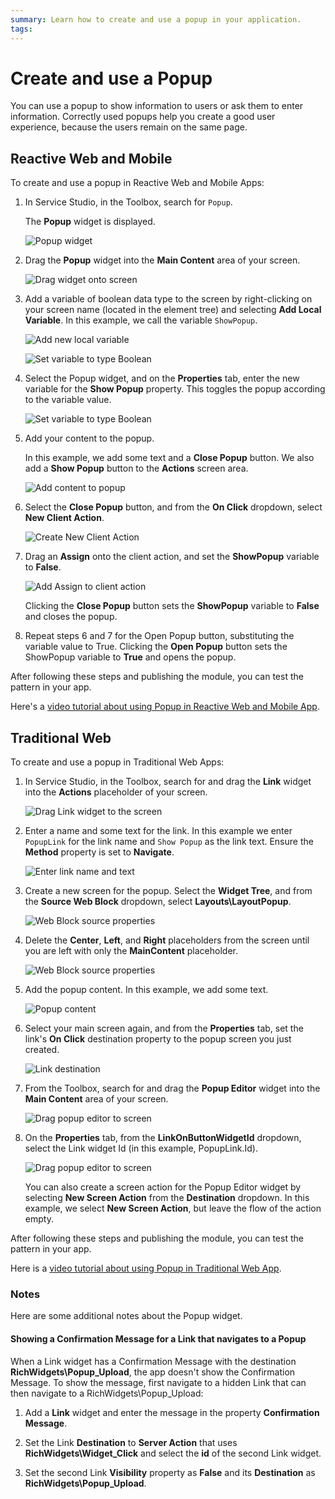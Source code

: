 ```yaml
---
summary: Learn how to create and use a popup in your application.
tags:
---
```


# Create and use a Popup


You can use a popup to show information to users or ask them to enter information. Correctly used popups help you create a good user experience, because the users remain on the same page.

## Reactive Web and Mobile

To create and use a popup in Reactive Web and Mobile Apps:

1. In Service Studio, in the Toolbox, search for `Popup`.

    The **Popup** widget is displayed.

    ![Popup widget](images/popup-1-ss.png)

1. Drag the **Popup** widget into the **Main Content** area of your screen. 

    ![Drag widget onto screen](images/popup-2-ss.png)

1. Add a variable of boolean data type to the screen by right-clicking on your screen name (located in the element tree) and selecting **Add Local Variable**. In this example, we call the variable `ShowPopup`.

    ![Add new local variable](images/popup-3-ss.png)

    ![Set variable to type Boolean](images/popup-4-ss.png)

1. Select the Popup widget, and on the **Properties** tab, enter the new variable for the **Show Popup** property. This toggles the popup according to the variable value.

    ![Set variable to type Boolean](images/popup-5-ss.png)

1. Add your content to the popup.

    In this example, we add some text and a **Close Popup** button. We also add a **Show Popup** button to the **Actions** screen area.

    ![Add content to popup](images/popup-6-ss.png)

1. Select the **Close Popup** button, and from the **On Click** dropdown, select **New Client Action**.

    ![Create New Client Action](images/popup-8-ss.png)

1. Drag an **Assign** onto the client action, and set the **ShowPopup** variable to **False**.

    ![Add Assign to client action ](images/popup-7-ss.png)

    Clicking the **Close Popup** button sets the **ShowPopup** variable to **False** and closes the popup.

1. Repeat steps 6 and 7 for the Open Popup button, substituting the variable value to True. Clicking the **Open Popup** button sets the ShowPopup variable to **True** and opens the popup.

After following these steps and publishing the module, you can test the pattern in your app.

<div class="info" markdown="1">

Here's a [video tutorial about using Popup in Reactive Web and Mobile App](https://www.youtube.com/watch?v=RrMARHvJBXU).

</div>

## Traditional Web

To create and use a popup in Traditional Web Apps:

1. In Service Studio, in the Toolbox, search for and drag the **Link** widget into the **Actions** placeholder of your screen.

    ![Drag Link widget to the screen](images/popupweb-1-ss.png)

1. Enter a name and some text for the link. In this example we enter `PopupLink` for the link name and ``Show Popup`` as the link text. Ensure the **Method** property is set to **Navigate**.

    ![Enter link name and text](images/popupweb-2-ss.png)

1. Create a new screen for the popup. Select the **Widget Tree**, and from the **Source Web Block** dropdown, select **Layouts\LayoutPopup**.

    ![Web Block source properties](images/popupweb-3-ss.png)

1. Delete the **Center**, **Left**, and **Right** placeholders from the screen until you are left with only the **MainContent** placeholder.

    ![Web Block source properties](images/popupweb-4-ss.png)

1. Add the popup content. In this example, we add some text.

    ![Popup content](images/popupweb-5-ss.png)

1. Select your main screen again, and from the **Properties** tab, set the link's **On Click** destination property to the popup screen you just created.

    ![Link destination](images/popupweb-6-ss.png)

1. From the Toolbox, search for and drag the **Popup Editor** widget into the **Main Content** area of your screen.

    ![Drag popup editor to screen](images/popupweb-7-ss.png)

1. On the **Properties** tab, from the  **LinkOnButtonWidgetId** dropdown, select the Link widget Id (in this example, PopupLink.Id).

    ![Drag popup editor to screen](images/popupweb-8-ss.png)

    You can also create a screen action for the Popup Editor widget by selecting **New Screen Action** from the **Destination** dropdown. In this example, we select **New Screen Action**, but leave the flow of the action empty.

After following these steps and publishing the module, you can test the pattern in your app.

<div class="info" markdown="1">

Here is a [video tutorial about using Popup in Traditional Web App](https://www.youtube.com/watch?v=ShOCxc3g91M).

</div>

### Notes

Here are some additional notes about the Popup widget.

#### Showing a Confirmation Message for a Link that navigates to a Popup

When a Link widget has a Confirmation Message with the destination **RichWidgets\Popup_Upload**, the app doesn't show the Confirmation Message. To show the message, first navigate to a hidden Link that can then navigate to a RichWidgets\Popup_Upload:

1. Add a **Link** widget and enter the message in the property **Confirmation Message**.

1. Set the Link **Destination** to **Server Action** that uses **RichWidgets\Widget_Click** and select the **id** of the second Link widget.

1. Set the second Link **Visibility** property as **False** and its **Destination** as **RichWidgets\Popup_Upload**.
